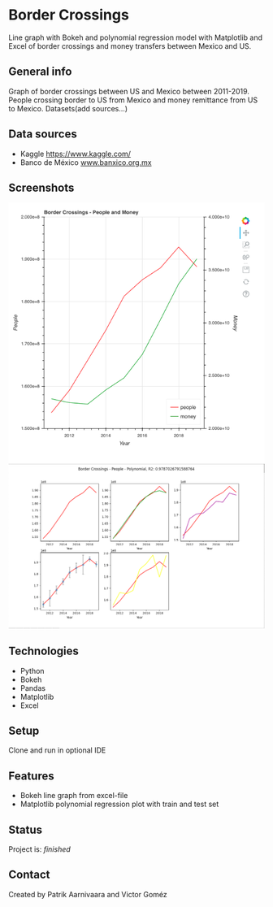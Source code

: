 # Border Crossings

Line graph with Bokeh and polynomial regression model with Matplotlib and Excel of border crossings and money transfers between Mexico and US.

## General info
Graph of border crossings between US and Mexico between 2011-2019. People crossing border to US from Mexico and money remittance from US to Mexico. Datasets(add sources...)  

## Data sources
* Kaggle https://www.kaggle.com/
* Banco de México www.banxico.org.mx

## Screenshots
![](screenshot.png)
![](screenshot_two.png)

## Technologies
* Python
* Bokeh
* Pandas
* Matplotlib
* Excel

## Setup
Clone and run in optional IDE

## Features
* Bokeh line graph from excel-file
* Matplotlib polynomial regression plot with train and test set 

## Status
Project is: _finished_

## Contact
Created by Patrik Aarnivaara and Victor Goméz

